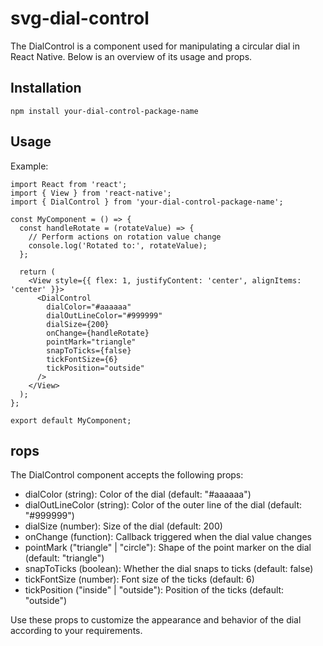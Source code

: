 # svg-dial-control

The DialControl is a component used for manipulating a circular dial in React Native. Below is an overview of its usage and props.

## Installation

```
npm install your-dial-control-package-name
```

## Usage

Example:

```
import React from 'react';
import { View } from 'react-native';
import { DialControl } from 'your-dial-control-package-name';

const MyComponent = () => {
  const handleRotate = (rotateValue) => {
    // Perform actions on rotation value change
    console.log('Rotated to:', rotateValue);
  };

  return (
    <View style={{ flex: 1, justifyContent: 'center', alignItems: 'center' }}>
      <DialControl
        dialColor="#aaaaaa"
        dialOutLineColor="#999999"
        dialSize={200}
        onChange={handleRotate}
        pointMark="triangle"
        snapToTicks={false}
        tickFontSize={6}
        tickPosition="outside"
      />
    </View>
  );
};

export default MyComponent;
```

## rops

The DialControl component accepts the following props:

- dialColor (string): Color of the dial (default: "#aaaaaa")
- dialOutLineColor (string): Color of the outer line of the dial (default: "#999999")
- dialSize (number): Size of the dial (default: 200)
- onChange (function): Callback triggered when the dial value changes
- pointMark ("triangle" | "circle"): Shape of the point marker on the dial (default: "triangle")
- snapToTicks (boolean): Whether the dial snaps to ticks (default: false)
- tickFontSize (number): Font size of the ticks (default: 6)
- tickPosition ("inside" | "outside"): Position of the ticks (default: "outside")

Use these props to customize the appearance and behavior of the dial according to your requirements.
